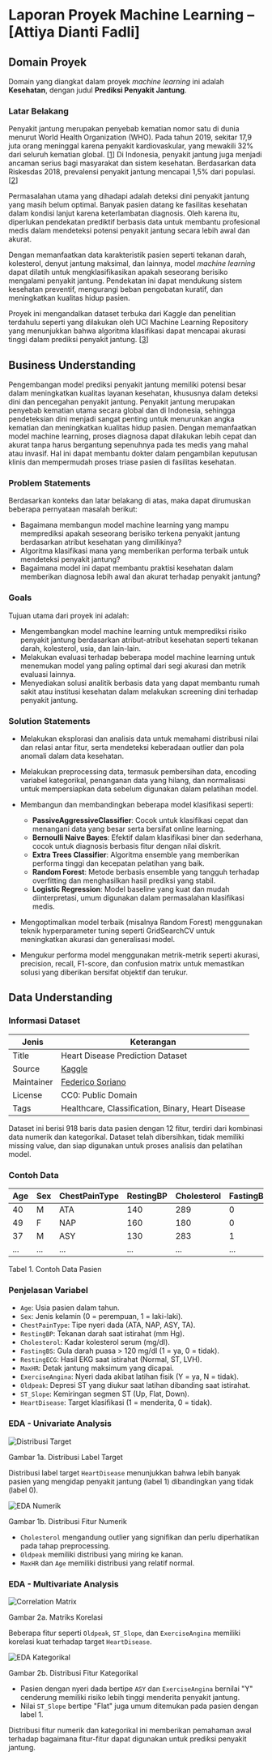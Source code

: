 # Laporan Proyek Machine Learning – \[Attiya Dianti Fadli]

## Domain Proyek

Domain yang diangkat dalam proyek *machine learning* ini adalah **Kesehatan**, dengan judul **Prediksi Penyakit Jantung**.

### Latar Belakang

Penyakit jantung merupakan penyebab kematian nomor satu di dunia menurut World Health Organization (WHO). Pada tahun 2019, sekitar 17,9 juta orang meninggal karena penyakit kardiovaskular, yang mewakili 32% dari seluruh kematian global. \[[1](https://www.who.int/news-room/fact-sheets/detail/cardiovascular-diseases-%28cvds%29)] Di Indonesia, penyakit jantung juga menjadi ancaman serius bagi masyarakat dan sistem kesehatan. Berdasarkan data Riskesdas 2018, prevalensi penyakit jantung mencapai 1,5% dari populasi. \[[2](https://pusdatin.kemkes.go.id/resources/download/pusdatin/lain-lain/InfoDatin-Jantung.pdf)]

Permasalahan utama yang dihadapi adalah deteksi dini penyakit jantung yang masih belum optimal. Banyak pasien datang ke fasilitas kesehatan dalam kondisi lanjut karena keterlambatan diagnosis. Oleh karena itu, diperlukan pendekatan prediktif berbasis data untuk membantu profesional medis dalam mendeteksi potensi penyakit jantung secara lebih awal dan akurat.

Dengan memanfaatkan data karakteristik pasien seperti tekanan darah, kolesterol, denyut jantung maksimal, dan lainnya, model *machine learning* dapat dilatih untuk mengklasifikasikan apakah seseorang berisiko mengalami penyakit jantung. Pendekatan ini dapat mendukung sistem kesehatan preventif, mengurangi beban pengobatan kuratif, dan meningkatkan kualitas hidup pasien.

Proyek ini mengandalkan dataset terbuka dari Kaggle dan penelitian terdahulu seperti yang dilakukan oleh UCI Machine Learning Repository yang menunjukkan bahwa algoritma klasifikasi dapat mencapai akurasi tinggi dalam prediksi penyakit jantung. \[[3](https://archive.ics.uci.edu/ml/datasets/heart+Disease)]

## Business Understanding

Pengembangan model prediksi penyakit jantung memiliki potensi besar dalam meningkatkan kualitas layanan kesehatan, khususnya dalam deteksi dini dan pencegahan penyakit jantung. Penyakit jantung merupakan penyebab kematian utama secara global dan di Indonesia, sehingga pendeteksian dini menjadi sangat penting untuk menurunkan angka kematian dan meningkatkan kualitas hidup pasien. Dengan memanfaatkan model machine learning, proses diagnosa dapat dilakukan lebih cepat dan akurat tanpa harus bergantung sepenuhnya pada tes medis yang mahal atau invasif. Hal ini dapat membantu dokter dalam pengambilan keputusan klinis dan mempermudah proses triase pasien di fasilitas kesehatan.

### Problem Statements

Berdasarkan konteks dan latar belakang di atas, maka dapat dirumuskan beberapa pernyataan masalah berikut:

* Bagaimana membangun model machine learning yang mampu memprediksi apakah seseorang berisiko terkena penyakit jantung berdasarkan atribut kesehatan yang dimilikinya?
* Algoritma klasifikasi mana yang memberikan performa terbaik untuk mendeteksi penyakit jantung?
* Bagaimana model ini dapat membantu praktisi kesehatan dalam memberikan diagnosa lebih awal dan akurat terhadap penyakit jantung?

### Goals

Tujuan utama dari proyek ini adalah:

* Mengembangkan model machine learning untuk memprediksi risiko penyakit jantung berdasarkan atribut-atribut kesehatan seperti tekanan darah, kolesterol, usia, dan lain-lain.
* Melakukan evaluasi terhadap beberapa model machine learning untuk menemukan model yang paling optimal dari segi akurasi dan metrik evaluasi lainnya.
* Menyediakan solusi analitik berbasis data yang dapat membantu rumah sakit atau institusi kesehatan dalam melakukan screening dini terhadap penyakit jantung.

### Solution Statements

* Melakukan eksplorasi dan analisis data untuk memahami distribusi nilai dan relasi antar fitur, serta mendeteksi keberadaan outlier dan pola anomali dalam data kesehatan.

* Melakukan preprocessing data, termasuk pembersihan data, encoding variabel kategorikal, penanganan data yang hilang, dan normalisasi untuk mempersiapkan data sebelum digunakan dalam pelatihan model.

* Membangun dan membandingkan beberapa model klasifikasi seperti:

  * **PassiveAggressiveClassifier**: Cocok untuk klasifikasi cepat dan menangani data yang besar serta bersifat online learning.
  * **Bernoulli Naive Bayes**: Efektif dalam klasifikasi biner dan sederhana, cocok untuk diagnosis berbasis fitur dengan nilai diskrit.
  * **Extra Trees Classifier**: Algoritma ensemble yang memberikan performa tinggi dan kecepatan pelatihan yang baik.
  * **Random Forest**: Metode berbasis ensemble yang tangguh terhadap overfitting dan menghasilkan hasil prediksi yang stabil.
  * **Logistic Regression**: Model baseline yang kuat dan mudah diinterpretasi, umum digunakan dalam permasalahan klasifikasi medis.

* Mengoptimalkan model terbaik (misalnya Random Forest) menggunakan teknik hyperparameter tuning seperti GridSearchCV untuk meningkatkan akurasi dan generalisasi model.

* Mengukur performa model menggunakan metrik-metrik seperti akurasi, precision, recall, F1-score, dan confusion matrix untuk memastikan solusi yang diberikan bersifat objektif dan terukur.

## Data Understanding

### Informasi Dataset

| Jenis      | Keterangan                                                                     |
| ---------- | ------------------------------------------------------------------------------ |
| Title      | Heart Disease Prediction Dataset                                               |
| Source     | [Kaggle](https://www.kaggle.com/datasets/fedesoriano/heart-failure-prediction) |
| Maintainer | [Federico Soriano](https://www.kaggle.com/fedesoriano)                         |
| License    | CC0: Public Domain                                                             |
| Tags       | Healthcare, Classification, Binary, Heart Disease                              |

Dataset ini berisi 918 baris data pasien dengan 12 fitur, terdiri dari kombinasi data numerik dan kategorikal. Dataset telah dibersihkan, tidak memiliki missing value, dan siap digunakan untuk proses analisis dan pelatihan model.

### Contoh Data

| Age | Sex | ChestPainType | RestingBP | Cholesterol | FastingBS | RestingECG | MaxHR | ExerciseAngina | Oldpeak | ST\_Slope | HeartDisease |
| --- | --- | ------------- | --------- | ----------- | --------- | ---------- | ----- | -------------- | ------- | --------- | ------------ |
| 40  | M   | ATA           | 140       | 289         | 0         | Normal     | 172   | N              | 0.0     | Up        | 0            |
| 49  | F   | NAP           | 160       | 180         | 0         | ST         | 156   | N              | 1.0     | Flat      | 1            |
| 37  | M   | ASY           | 130       | 283         | 1         | LVH        | 98    | Y              | 0.0     | Flat      | 1            |
| ... | ... | ...           | ...       | ...         | ...       | ...        | ...   | ...            | ...     | ...       | ...          |

Tabel 1. Contoh Data Pasien

### Penjelasan Variabel

* `Age`: Usia pasien dalam tahun.
* `Sex`: Jenis kelamin (0 = perempuan, 1 = laki-laki).
* `ChestPainType`: Tipe nyeri dada (ATA, NAP, ASY, TA).
* `RestingBP`: Tekanan darah saat istirahat (mm Hg).
* `Cholesterol`: Kadar kolesterol serum (mg/dl).
* `FastingBS`: Gula darah puasa > 120 mg/dl (1 = ya, 0 = tidak).
* `RestingECG`: Hasil EKG saat istirahat (Normal, ST, LVH).
* `MaxHR`: Detak jantung maksimum yang dicapai.
* `ExerciseAngina`: Nyeri dada akibat latihan fisik (Y = ya, N = tidak).
* `Oldpeak`: Depresi ST yang diukur saat latihan dibanding saat istirahat.
* `ST_Slope`: Kemiringan segmen ST (Up, Flat, Down).
* `HeartDisease`: Target klasifikasi (1 = menderita, 0 = tidak).

### EDA - Univariate Analysis

![Distribusi Target](img/1a.png)

Gambar 1a. Distribusi Label Target

Distribusi label target `HeartDisease` menunjukkan bahwa lebih banyak pasien yang mengidap penyakit jantung (label 1) dibandingkan yang tidak (label 0).

![EDA Numerik](img/1b.png)

Gambar 1b. Distribusi Fitur Numerik

* `Cholesterol` mengandung outlier yang signifikan dan perlu diperhatikan pada tahap preprocessing.
* `Oldpeak` memiliki distribusi yang miring ke kanan.
* `MaxHR` dan `Age` memiliki distribusi yang relatif normal.

### EDA - Multivariate Analysis

![Correlation Matrix](img/2a.png)

Gambar 2a. Matriks Korelasi

Beberapa fitur seperti `Oldpeak`, `ST_Slope`, dan `ExerciseAngina` memiliki korelasi kuat terhadap target `HeartDisease`.

![EDA Kategorikal](img/2b.png)

Gambar 2b. Distribusi Fitur Kategorikal

* Pasien dengan nyeri dada bertipe `ASY` dan `ExerciseAngina` bernilai "Y" cenderung memiliki risiko lebih tinggi menderita penyakit jantung.
* Nilai `ST_Slope` bertipe "Flat" juga umum ditemukan pada pasien dengan label 1.

Distribusi fitur numerik dan kategorikal ini memberikan pemahaman awal terhadap bagaimana fitur-fitur dapat digunakan untuk prediksi penyakit jantung.


